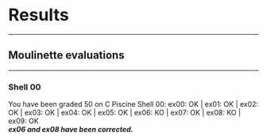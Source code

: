 <h1><b><big>Results</big></b></h1>
<hr />
<h2><b>Moulinette evaluations</b></h2>
<hr />
<h3><b>Shell 00</b></h3>
<p>You have been graded 50 on C Piscine Shell 00:
ex00: OK | ex01: OK | ex02: OK | ex03: OK | ex04: OK | ex05: OK | ex06: KO | ex07: OK | ex08: KO | ex09: OK <br />
<i><b>ex06 and ex08 have been corrected.</b></i></p>
